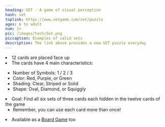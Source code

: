 ```yaml
---
heading: SET - A game of visual perception
hash: set
toplink: https://www.setgame.com/set/puzzle
ages: 6 to adult
num: 1+
pic: /images/tech/Set.png
piccaption: Examples of valid sets
description: The link above provides a new SET puzzle everyday 
---
```


<li>12 cards are placed face up </li>
<li>The cards have 4 main characteristics:</li>

<ul class="italicl2">
    <li>Number of Symbols: 1 / 2 / 3</li>
    <li>Color: Red, Purple, or Green</li>
    <li>Shading: Clear, Striped or Solid </li>
    <li>Shape: Oval, Diamond, or Squiggly</li>
</ul>
<li>Goal: Find all six sets of three cards each hidden in the twelve cards of the game
    <ul class="italicl2"><li>Remember, you can use each card more than once!</li></ul>
</li>
<li>Available as a <a href="https://www.amazon.com/SET-Family-Game-Visual-Perception/dp/B00000IV34/" target="_blank">Board Game</a> too</li>